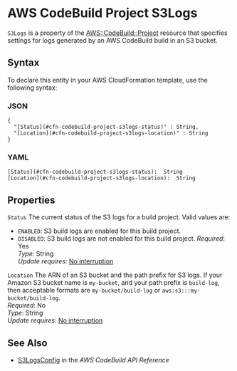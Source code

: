 # AWS CodeBuild Project S3Logs<a name="aws-properties-codebuild-project-s3logs"></a>

`S3Logs` is a property of the [AWS::CodeBuild::Project](aws-resource-codebuild-project.md) resource that specifies settings for logs generated by an AWS CodeBuild build in an S3 bucket\.

## Syntax<a name="aws-properties-codebuild-project-s3logs-syntax"></a>

To declare this entity in your AWS CloudFormation template, use the following syntax:

### JSON<a name="aws-properties-codebuild-project-s3logs-syntax.json"></a>

```
{
  "[Status](#cfn-codebuild-project-s3logs-status)" : String,
  "[Location](#cfn-codebuild-project-s3logs-location)" : String
}
```

### YAML<a name="aws-properties-codebuild-project-s3logs-syntax.yaml"></a>

```
[Status](#cfn-codebuild-project-s3logs-status):  String
[Location](#cfn-codebuild-project-s3logs-location):  String
```

## Properties<a name="aws-properties-codebuild-project-s3logs-properties"></a>

`Status`  <a name="cfn-codebuild-project-s3logs-status"></a>
The current status of the S3 logs for a build project\. Valid values are:  
+ `ENABLED`: S3 build logs are enabled for this build project\.
+ `DISABLED`: S3 build logs are not enabled for this build project\.
*Required*: Yes  
*Type*: String  
*Update requires*: [No interruption](using-cfn-updating-stacks-update-behaviors.md#update-no-interrupt)

`Location`  <a name="cfn-codebuild-project-s3logs-location"></a>
 The ARN of an S3 bucket and the path prefix for S3 logs\. If your Amazon S3 bucket name is `my-bucket`, and your path prefix is `build-log`, then acceptable formats are `my-bucket/build-log` or `aws:s3:::my-bucket/build-log`\.   
*Required*: No  
*Type*: String  
*Update requires*: [No interruption](using-cfn-updating-stacks-update-behaviors.md#update-no-interrupt)

## See Also<a name="aws-properties-codebuild-project-s3logs-seealso"></a>
+ [ S3LogsConfig](https://docs.aws.amazon.com/codebuild/latest/APIReference/API_S3LogsConfig.html) in the *AWS CodeBuild API Reference*